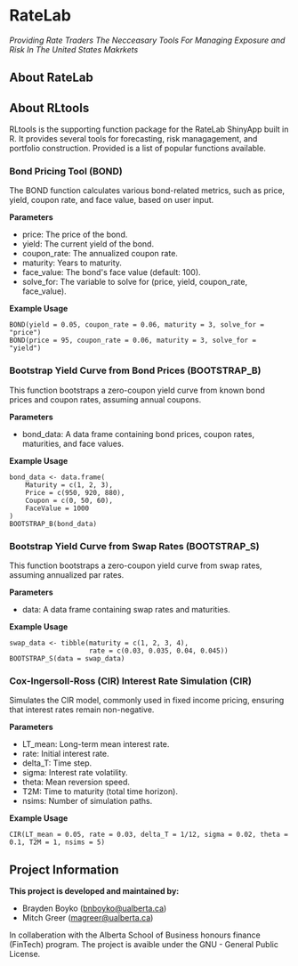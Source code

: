 # RateLab
_Providing Rate Traders The Necceasary Tools For Managing Exposure and Risk In The United States Makrkets_

## About RateLab

## About RLtools
RLtools is the supporting function package for the RateLab ShinyApp built in R. It provides several tools for forecasting, risk managagement, and portfolio construction. Provided is a list of popular functions available.

### Bond Pricing Tool (BOND)
The BOND function calculates various bond-related metrics, such as price, yield, coupon rate, and face value, based on user input.

**Parameters**
+ price: The price of the bond.
+ yield: The current yield of the bond.
+ coupon_rate: The annualized coupon rate.
+ maturity: Years to maturity.
+ face_value: The bond's face value (default: 100).
+ solve_for: The variable to solve for (price, yield, coupon_rate, face_value).

**Example Usage**
```
BOND(yield = 0.05, coupon_rate = 0.06, maturity = 3, solve_for = "price")
BOND(price = 95, coupon_rate = 0.06, maturity = 3, solve_for = "yield")
```

### Bootstrap Yield Curve from Bond Prices (BOOTSTRAP_B)
This function bootstraps a zero-coupon yield curve from known bond prices and coupon rates, assuming annual coupons.

**Parameters**
+ bond_data: A data frame containing bond prices, coupon rates, maturities, and face values.

**Example Usage**
```
bond_data <- data.frame(
    Maturity = c(1, 2, 3),
    Price = c(950, 920, 880),
    Coupon = c(0, 50, 60),
    FaceValue = 1000
)
BOOTSTRAP_B(bond_data)
```

### Bootstrap Yield Curve from Swap Rates (BOOTSTRAP_S)
This function bootstraps a zero-coupon yield curve from swap rates, assuming annualized par rates.

**Parameters**
+ data: A data frame containing swap rates and maturities.

**Example Usage**
```
swap_data <- tibble(maturity = c(1, 2, 3, 4),
                    rate = c(0.03, 0.035, 0.04, 0.045))
BOOTSTRAP_S(data = swap_data)
```

### Cox-Ingersoll-Ross (CIR) Interest Rate Simulation (CIR)
Simulates the CIR model, commonly used in fixed income pricing, ensuring that interest rates remain non-negative.

**Parameters**
+ LT_mean: Long-term mean interest rate.
+ rate: Initial interest rate.
+ delta_T: Time step.
+ sigma: Interest rate volatility.
+ theta: Mean reversion speed.
+ T2M: Time to maturity (total time horizon).
+ nsims: Number of simulation paths.

**Example Usage**
```
CIR(LT_mean = 0.05, rate = 0.03, delta_T = 1/12, sigma = 0.02, theta = 0.1, T2M = 1, nsims = 5)
```

## Project Information

**This project is developed and maintained by:**
+ Brayden Boyko (bnboyko@ualberta.ca)
+ Mitch Greer (magreer@ualberta.ca)

In collaberation with the Alberta School of Business honours finance (FinTech) program. The project is avaible under the GNU - General Public License.

